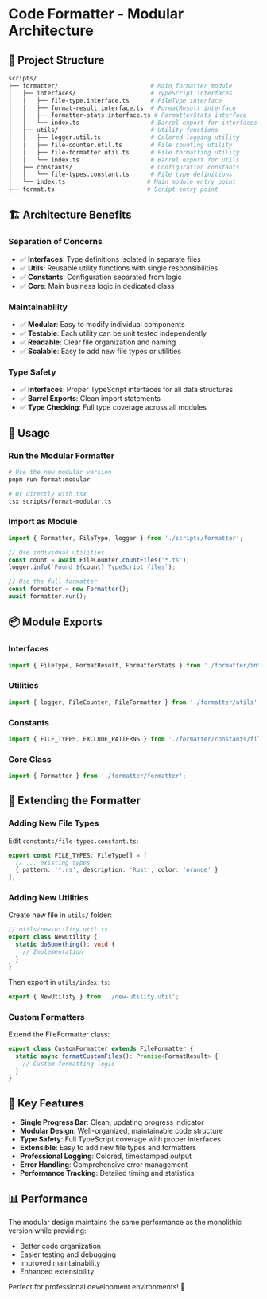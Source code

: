 # Code Formatter - Modular Architecture

## 📁 **Project Structure**

```bash
scripts/
├── formatter/                          # Main formatter module
│   ├── interfaces/                     # TypeScript interfaces
│   │   ├── file-type.interface.ts      # FileType interface
│   │   ├── format-result.interface.ts  # FormatResult interface
│   │   ├── formatter-stats.interface.ts # FormatterStats interface
│   │   └── index.ts                    # Barrel export for interfaces
│   ├── utils/                          # Utility functions
│   │   ├── logger.util.ts              # Colored logging utility
│   │   ├── file-counter.util.ts        # File counting utility
│   │   ├── file-formatter.util.ts      # File formatting utility
│   │   └── index.ts                    # Barrel export for utils
│   ├── constants/                      # Configuration constants
│   │   └── file-types.constant.ts      # File type definitions
│   └── index.ts                       # Main module entry point
├── format.ts                          # Script entry point
```

## 🏗️ **Architecture Benefits**

### **Separation of Concerns**

* ✅ **Interfaces**: Type definitions isolated in separate files
* ✅ **Utils**: Reusable utility functions with single responsibilities
* ✅ **Constants**: Configuration separated from logic
* ✅ **Core**: Main business logic in dedicated class

### **Maintainability**

* ✅ **Modular**: Easy to modify individual components
* ✅ **Testable**: Each utility can be unit tested independently
* ✅ **Readable**: Clear file organization and naming
* ✅ **Scalable**: Easy to add new file types or utilities

### **Type Safety**

* ✅ **Interfaces**: Proper TypeScript interfaces for all data structures
* ✅ **Barrel Exports**: Clean import statements
* ✅ **Type Checking**: Full type coverage across all modules

## 🚀 **Usage**

### **Run the Modular Formatter**

```bash
# Use the new modular version
pnpm run format:modular

# Or directly with tsx
tsx scripts/format-modular.ts
```

### **Import as Module**

```typescript
import { Formatter, FileType, logger } from './scripts/formatter';

// Use individual utilities
const count = await FileCounter.countFiles('*.ts');
logger.info(`Found ${count} TypeScript files`);

// Use the full formatter
const formatter = new Formatter();
await formatter.run();
```

## 📦 **Module Exports**

### **Interfaces**

```typescript
import { FileType, FormatResult, FormatterStats } from './formatter/interfaces';
```

### **Utilities**

```typescript
import { logger, FileCounter, FileFormatter } from './formatter/utils';
```

### **Constants**

```typescript
import { FILE_TYPES, EXCLUDE_PATTERNS } from './formatter/constants/file-types.constant';
```

### **Core Class**

```typescript
import { Formatter } from './formatter/formatter';
```

## 🔧 **Extending the Formatter**

### **Adding New File Types**

Edit `constants/file-types.constant.ts`:

```typescript
export const FILE_TYPES: FileType[] = [
  // ... existing types
  { pattern: '*.rs', description: 'Rust', color: 'orange' }
];
```

### **Adding New Utilities**

Create new file in `utils/` folder:

```typescript
// utils/new-utility.util.ts
export class NewUtility {
  static doSomething(): void {
    // Implementation
  }
}
```

Then export in `utils/index.ts`:

```typescript
export { NewUtility } from './new-utility.util';
```

### **Custom Formatters**

Extend the FileFormatter class:

```typescript
export class CustomFormatter extends FileFormatter {
  static async formatCustomFiles(): Promise<FormatResult> {
    // Custom formatting logic
  }
}
```

## 🎯 **Key Features**

* **Single Progress Bar**: Clean, updating progress indicator
* **Modular Design**: Well-organized, maintainable code structure
* **Type Safety**: Full TypeScript coverage with proper interfaces
* **Extensible**: Easy to add new file types and formatters
* **Professional Logging**: Colored, timestamped output
* **Error Handling**: Comprehensive error management
* **Performance Tracking**: Detailed timing and statistics

## 📊 **Performance**

The modular design maintains the same performance as the monolithic version while providing:

* Better code organization
* Easier testing and debugging
* Improved maintainability
* Enhanced extensibility

Perfect for professional development environments! 🚀
